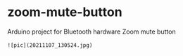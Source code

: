 # zoom-mute-button
Arduino project for Bluetooth hardware Zoom mute button

	![pic](20211107_130524.jpg)
